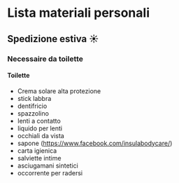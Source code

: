 # Lista materiali personali
## Spedizione estiva :sunny:

### Necessaire da toilette

#### Toilette

* Crema solare alta protezione
* stick labbra
* dentifricio
* spazzolino
* lenti a contatto
* liquido per lenti
* occhiali da vista
* sapone (https://www.facebook.com/insulabodycare/)
* carta igienica
* salviette intime
* asciugamani sintetici
* occorrente per radersi
